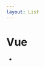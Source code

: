 ```yaml
---
layout: List
---
```


# Vue

- <aLink href='./vue/Vue_Data_Update_Views' title='Vue 数据更新视图未同步渲染' />
